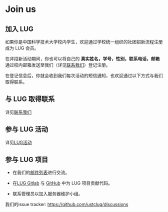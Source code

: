 ---
---

# Join us

## 加入 LUG

如果你是中国科学技术大学校内学生，欢迎通过学校统一组织的社团招新流程注册成为 LUG 会员。 

在非招新活动期间，你也可以将自己的 **真实姓名，学号，性别，联系电话，邮箱** 通过校内邮箱发送至我们（详见[联系我们](contact.md)）登记注册。 

在登记信息后，你就会收到我们每次活动的短信通知，也欢迎通过以下方式与我们取得联系。 

## 与 LUG 取得联系

详见[联系我们](contact.md)

## 参与 LUG 活动

详见[LUG活动](events/index.md)

## 参与 LUG 项目

  + 在我们的[邮件列表](mailinglist.md)进行交流。

  + 在[LUG Gitlab](https://git.lug.ustc.edu.cn/) 与 [GitHub](https://github.com/ustclug) 中为 LUG 项目贡献代码。

  + 联系管理员以加入服务器维护小组。

我们的issue tracker: <https://github.com/ustclug/discussions>
